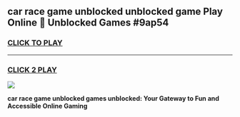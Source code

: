 
## car race game unblocked unblocked game Play Online 👋 Unblocked Games #9ap54
<h3>
<a href="https://premium.freeplayer.one?title=car_race_game_unblocked&ref=21F">CLICK TO PLAY</a></h3>
<hr>

<h3>
<a href="https://premium.freeplayer.one?title=car_race_game_unblocked&ref=21F">CLICK 2 PLAY</a>
  
</h3>

<a href="https://premium.freeplayer.one?title=car_race_game_unblocked&ref=21F/"><img src="https://clearcache.store/games.png"></a>


**car race game unblocked games unblocked: Your Gateway to Fun and Accessible Online Gaming**
